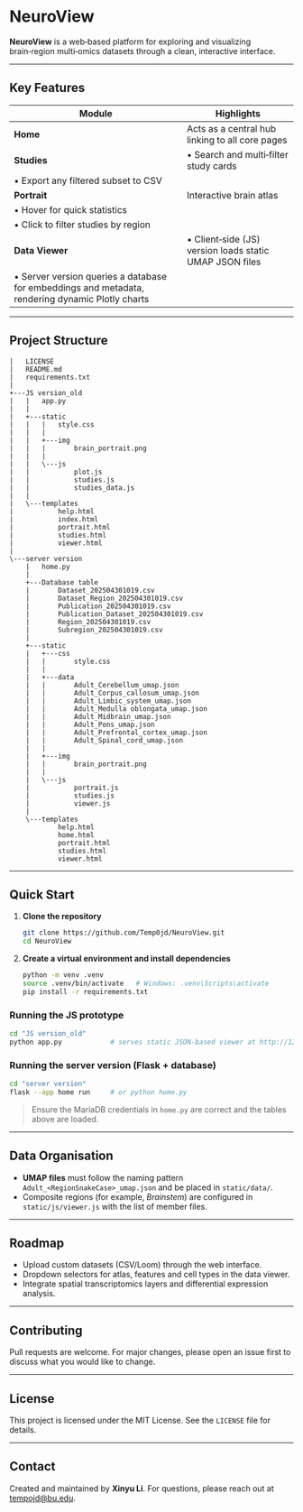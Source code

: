 # NeuroView

**NeuroView** is a web‑based platform for exploring and visualizing brain‑region multi‑omics datasets through a clean, interactive interface.

---

## Key Features

| Module                                                                                           | Highlights                                              |
| ------------------------------------------------------------------------------------------------ | ------------------------------------------------------- |
| **Home**                                                                                         | Acts as a central hub linking to all core pages         |
| **Studies**                                                                                      | • Search and multi‑filter study cards                   |
| • Export any filtered subset to CSV                                                              |                                                         |
| **Portrait**                                                                                     | Interactive brain atlas                                 |
| • Hover for quick statistics                                                                     |                                                         |
| • Click to filter studies by region                                                              |                                                         |
| **Data Viewer**                                                                                  | • Client‑side (JS) version loads static UMAP JSON files |
| • Server version queries a database for embeddings and metadata, rendering dynamic Plotly charts |                                                         |

---

## Project Structure

```text
|   LICENSE
|   README.md
|   requirements.txt
|
+---JS version_old
|   |   app.py
|   |
|   +---static
|   |   |   style.css
|   |   |
|   |   +---img
|   |   |       brain_portrait.png
|   |   |
|   |   \---js
|   |           plot.js
|   |           studies.js
|   |           studies_data.js
|   |
|   \---templates
|           help.html
|           index.html
|           portrait.html
|           studies.html
|           viewer.html
|
\---server version
    |   home.py
    |
    +---Database table
    |       Dataset_202504301019.csv
    |       Dataset_Region_202504301019.csv
    |       Publication_202504301019.csv
    |       Publication_Dataset_202504301019.csv
    |       Region_202504301019.csv
    |       Subregion_202504301019.csv
    |
    +---static
    |   +---css
    |   |       style.css
    |   |
    |   +---data
    |   |       Adult_Cerebellum_umap.json
    |   |       Adult_Corpus_callosum_umap.json
    |   |       Adult_Limbic_system_umap.json
    |   |       Adult_Medulla oblongata_umap.json
    |   |       Adult_Midbrain_umap.json
    |   |       Adult_Pons_umap.json
    |   |       Adult_Prefrontal_cortex_umap.json
    |   |       Adult_Spinal_cord_umap.json
    |   |
    |   +---img
    |   |       brain_portrait.png
    |   |
    |   \---js
    |           portrait.js
    |           studies.js
    |           viewer.js
    |
    \---templates
            help.html
            home.html
            portrait.html
            studies.html
            viewer.html
```

---

## Quick Start

1. **Clone the repository**

   ```bash
   git clone https://github.com/Temp0jd/NeuroView.git
   cd NeuroView
   ```
2. **Create a virtual environment and install dependencies**

   ```bash
   python -m venv .venv
   source .venv/bin/activate   # Windows: .venv\Scripts\activate
   pip install -r requirements.txt
   ```

### Running the JS prototype

```bash
cd "JS version_old"
python app.py            # serves static JSON‑based viewer at http://127.0.0.1:5000/
```

### Running the server version (Flask + database)

```bash
cd "server version"
flask --app home run     # or python home.py
```

> Ensure the MariaDB credentials in `home.py` are correct and the tables above are loaded.

---

## Data Organisation

* **UMAP files** must follow the naming pattern `Adult_<RegionSnakeCase>_umap.json` and be placed in `static/data/`.
* Composite regions (for example, *Brainstem*) are configured in `static/js/viewer.js` with the list of member files.

---

## Roadmap

* Upload custom datasets (CSV/Loom) through the web interface.
* Dropdown selectors for atlas, features and cell types in the data viewer.
* Integrate spatial transcriptomics layers and differential expression analysis.

---

## Contributing

Pull requests are welcome. For major changes, please open an issue first to discuss what you would like to change.

---

## License

This project is licensed under the MIT License. See the `LICENSE` file for details.

---

## Contact

Created and maintained by **Xinyu Li**. For questions, please reach out at [tempojd@bu.edu](mailto:tempojd@bu.edu).
